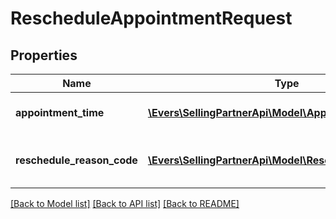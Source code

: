 # RescheduleAppointmentRequest

## Properties
Name | Type | Description | Notes
------------ | ------------- | ------------- | -------------
**appointment_time** | [**\Evers\SellingPartnerApi\Model\AppointmentTimeInput**](AppointmentTimeInput.md) | Input appointment time details. | 
**reschedule_reason_code** | [**\Evers\SellingPartnerApi\Model\RescheduleReasonCode**](RescheduleReasonCode.md) | Input appointment reschedule reason. | 

[[Back to Model list]](../README.md#documentation-for-models) [[Back to API list]](../README.md#documentation-for-api-endpoints) [[Back to README]](../README.md)


